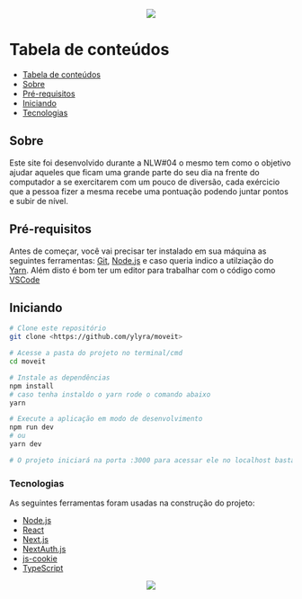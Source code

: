 <p align="center">
  <a href="http://moveit.yanlyra.com.br/">
    <img src="https://i.imgur.com/OaWqENP.png"/>
  </a>
</p>

Tabela de conteúdos
=================
<!--ts-->
  - [Tabela de conteúdos](#tabela-de-conteúdos)
  - [Sobre](#sobre)
  - [Pré-requisitos](#pré-requisitos)
  - [Iniciando](#iniciando)
  - [Tecnologias](#tecnologias)
<!--te-->

## Sobre

Este site foi desenvolvido durante a NLW#04 o mesmo tem como o objetivo ajudar aqueles que ficam uma grande parte do seu dia na frente do computador a se exercitarem com um pouco de diversão, cada exércicio que a pessoa fizer a mesma recebe uma pontuação podendo juntar pontos e subir de nível.


## Pré-requisitos

Antes de começar, você vai precisar ter instalado em sua máquina as seguintes ferramentas:
[Git](https://git-scm.com), [Node.js](https://nodejs.org/en/) e caso queria indico a utilziação do [Yarn](https://yarnpkg.com/). Além disto é bom ter um editor para trabalhar com o código como [VSCode](https://code.visualstudio.com/)

## Iniciando
```bash
# Clone este repositório
git clone <https://github.com/ylyra/moveit>

# Acesse a pasta do projeto no terminal/cmd
cd moveit

# Instale as dependências
npm install
# caso tenha instaldo o yarn rode o comando abaixo
yarn

# Execute a aplicação em modo de desenvolvimento
npm run dev
# ou
yarn dev

# O projeto iniciará na porta :3000 para acessar ele no localhost basta ir em <http://localhost:3000>
```

### Tecnologias

As seguintes ferramentas foram usadas na construção do projeto:

- [Node.js](https://nodejs.org/en/)
- [React](https://pt-br.reactjs.org/)
- [Next.js](https://nextjs.org/)
- [NextAuth.js](https://next-auth.js.org/)
- [js-cookie](https://github.com/js-cookie/js-cookie)
- [TypeScript](https://www.typescriptlang.org/)

<p align="center">
  <a href="http://moveit.yanlyra.com.br/">
    <img src="https://img.shields.io/static/v1?label=Site&message=Move.it&color=7159c1&style=for-the-badge&logo=ghost"/>
  </a>
</p>